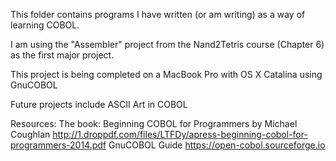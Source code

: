 This folder contains programs I have written (or am writing) as a way of learning COBOL.

I am using the "Assembler" project from the Nand2Tetris course (Chapter 6) as the first major project.

This project is being completed on a MacBook Pro with OS X Catalina using GnuCOBOL

Future projects include ASCII Art in COBOL

Resources:
The book:  Beginning COBOL for Programmers by Michael Coughlan
http://1.droppdf.com/files/LTFDy/apress-beginning-cobol-for-programmers-2014.pdf
GnuCOBOL Guide
https://open-cobol.sourceforge.io
